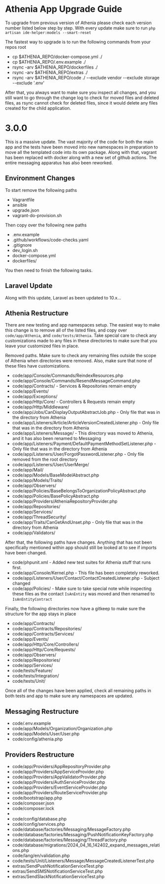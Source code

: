 # Athenia App Upgrade Guide

To upgrade from previous version of Athenia please check each version number listed below step by step. With every update make sure to run `php artisan ide-helper:models --smart-reset`

The fastest way to upgrade is to run the following commands from your repos root

* cp  $ATHENIA_REPO/docker-compose.yml ./
* cp  $ATHENIA_REPO/.env.example ./
* rsync -arv $ATHENIA_REPO/dockerfiles ./
* rsync -arv $ATHENIA_REPO/extras ./
* rsync -arv $ATHENIA_REPO/code ./ --exclude vendor  --exclude storage  --exclude '.env'

After that, you always want to make sure you inspect all changes, and you still want to go through the change log to check for moved files and deleted files, as rsync cannot check for deleted files, since it would delete any files created for the child application.

# 3.0.0

This is a massive update. The vast majority of the code for both the main app and the tests have been moved into new namespaces in preparation to move all the templated code into its own package. Along with that, vagrant has been replaced with docker along with a new set of github actions. The entire messaging apparatus has also been reworked.

## Environment Changes

To start remove the following paths

* Vagrantfile
* ansible
* upgrade.json
* vagrant-do-provision.sh

Then copy over the following new paths

* .env.example
* .github/workflows/code-checks.yaml
* .gitignore
* dev_login.sh
* docker-compose.yml
* dockerfiles/

You then need to finish the following tasks.

## Laravel Update

Along with this update, Laravel as been updated to 10.x...


## Athenia Restructure

There are new testing and app namespaces setup. The easiest way to make this change is to remove all of the listed files, and copy over `code/app/Athenia`, and `code/tests/Athenia`. Take special care to check any customizations made to any files in these directories to make sure that you leave your customized files in place.

Removed paths. Make sure to check any remaining files outside the scope of Athenia when directories were removed. Also, make sure that none of these files have customizations.

* code/app/Console/Commands/ReindexResources.php
* code/app/Console/Commands/ResendMessageCommand.php
* code/app/Contracts/ - Services & Repositories remain empty
* code/app/Events/
* code/app/Exceptions/
* code/app/Http/Core/ - Controllers & Requests remain empty
* code/app/Http/Middleware/
* code/app/Jobs/CanDisplayOutputAbstractJob.php - Only file that was in the directory from Athenia
* code/app/Listeners/Article/ArticleVersionCreatedListener.php - Only file that was in the directory from Athenia
* code/app/Listeners/Message/ - This directory was moved to Athenia, and it has also been renamed to Messaging
* code/app/Listeners/Payment/DefaultPaymentMethodSetListener.php - Only file that was in the directory from Athenia
* code/app/Listeners/User/ForgotPasswordListener.php - Only file removed from the root directory
* code/app/Listeners/User/UserMerge/
* code/app/Mail/
* code/app/Models/BaseModelAbstract.php
* code/app/Models/Traits/
* code/app/Observers/
* code/app/Policies/BaseBelongsToOrganizationPolicyAbstract.php
* code/app/Policies/BasePolicyAbstract.php
* code/app/Providers/AtheniaRepositoryProvider.php
* code/app/Repositories/
* code/app/Services/
* code/app/ThreadSecurity/
* code/app/Traits/CanGetAndUnset.php - Only file that was in the directory from Athenia
* code/app/Validators/

After that, the following paths have changes. Anything that has not been specifically mentioned within app should still be looked at to see if imports have been changed.

* code/phpunit.xml - Added new test suites for Athenia stuff that runs first.
* code/app/Console/Kernel.php - This file has been completely reworked.
* code/app/Listeners/User/Contact/ContactCreatedListener.php - Subject changed
* code/app/Policies/ - Make sure to take special note while inspecting these files as the contact `IsAnEntity` was moved and then renamed to `IsAnEntityContract`

Finally, the following directories now have a gitkeep to make sure the structure for the app stays in place

* code/app/Contracts/
* code/app/Contracts/Repositories/
* code/app/Contracts/Services/
* code/app/Events/
* code/app/Http/Core/Controllers/
* code/app/Http/Core/Requests/
* code/app/Observers/
* code/app/Repositories/
* code/app/Services/
* code/tests/Feature/
* code/tests/Integration/
* code/tests/Unit/

Once all of the changes have been applied, check all remaining paths in both tests and app to make sure any namespaces are updated.

## Messaging Restructure

* code/.env.example
* code/app/Models/Organization/Organization.php
* code/app/Models/User/User.php
* code/config/athenia.php

## Providers Restructure


* code/app/Providers/AppRepositoryProvider.php
* code/app/Providers/AppServiceProvider.php
* code/app/Providers/AppValidatorProvider.php
* code/app/Providers/AuthServiceProvider.php
* code/app/Providers/EventServiceProvider.php
* code/app/Providers/RouteServiceProvider.php
* code/bootstrap/app.php
* code/composer.json
* code/composer.lock
* 
* code/config/database.php
* code/config/services.php
* code/database/factories/Messaging/MessageFactory.php
* code/database/factories/Messaging/PushNotificationKeyFactory.php
* code/database/factories/Messaging/ThreadFactory.php
* code/database/migrations/2024_04_16_142402_expand_messages_relations.php
* code/lang/en/validation.php
* code/tests/Unit/Listeners/Message/MessageCreatedListenerTest.php
* extras/SendPushNotificationServiceTest.php
* extras/SendSMSNotificationServiceTest.php
* extras/SendSlackNotificationServiceTest.php